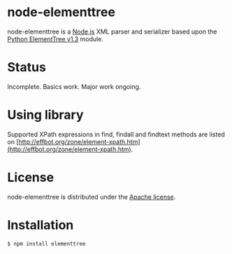 node-elementtree
====================

node-elementtree is a [Node.js](http://nodejs.org) XML parser and serializer based upon the [Python ElementTree v1.3](http://effbot.org/zone/element-index.htm) module.

Status
====================
Incomplete. Basics work. Major work ongoing.

Using library
====================
Supported XPath expressions in find, findall and findtext methods are listed on [http://effbot.org/zone/element-xpath.htm](http://effbot.org/zone/element-xpath.htm).

License
====================

node-elementtree is distributed under the [Apache license](http://www.apache.org/licenses/LICENSE-2.0.html).

Installation
====================

    $ npm install elementtree

